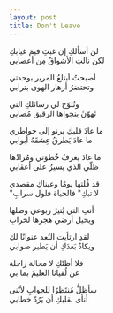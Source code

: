 ```yaml
---
layout: post
title: Don't Leave
---
```


لن أسألكِ إن غبتِ فيمَ غيابكِ  
لكن نالتِ الأشواقُ مِن أعصابي

أصبحتُ أبتلعُ المرير بوحدتي  
وتحتضرُ أزهار الهوى بترابي

وتُلوّح لي رسائلكِ التي  
تُهوّنُ بنجواها الرقيق مُصابي

ما عادَ قلبكِ يرنو إلى خواطري  
ما عادَ يَطرقُ عِشقَهُ أبوابي

ما عادَ يعرفُ خُطوَتي ومُرادُها  
ظلّي الذي يسيرُ على أعقابي

قد قُلتها يومًا وعيناكِ مقصدي  
"لا تبكِ" فالحياة فلول سرابِ

أنتِ التي يُنيرُ ربوعي وصلها  
ويحيل أرضي هجرها لخرابِ

لقدِ ارتأيت البُعد عنوانًا لكِ  
ويكادُ بَعدَكِ أن يَطير صوابي

فلا أظنّكِ لا محالة راحلة  
عن لُقيانا العليمُ بما بي

سأظلُّ مُنتَظِرًا للجوابِ لأنّني  
أنأى بقلبكِ أن يَرُدّ خطابي
